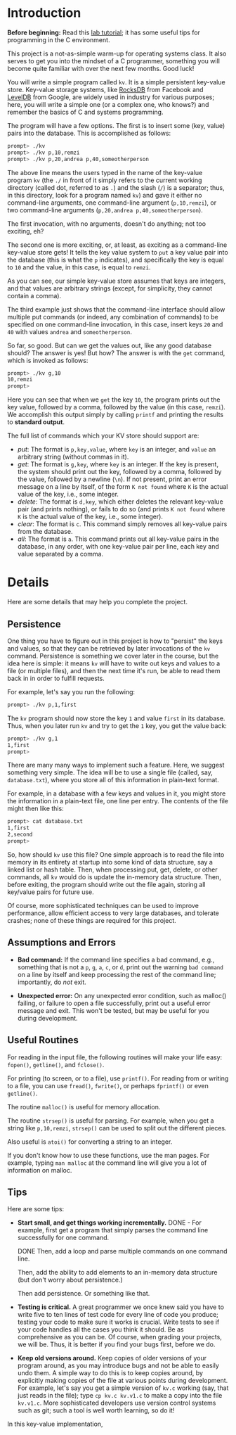 
# Introduction

**Before beginning:** Read this [lab tutorial](http://pages.cs.wisc.edu/~remzi/OSTEP/lab-tutorial.pdf); it has some useful tips for programming in the C environment.

This project is a not-as-simple warm-up for operating systems class.
It also serves to get you into the mindset of a C programmer,
something you will become quite familiar with over the next few
months. Good luck!

You will write a simple program called `kv`. It is a simple persistent
key-value store.  Key-value storage systems, like
[RocksDB](http://rocksdb.org/) from Facebook and
[LevelDB](https://github.com/google/leveldb) from Google, are widely
used in industry for various purposes; here, you will write a simple
one (or a complex one, who knows?) and remember the basics of C and
systems programming.

The program will have a few options. The first is to insert some (key,
value) pairs into the database. This is accomplished as follows:

```sh
prompt> ./kv 
prompt> ./kv p,10,remzi
prompt> ./kv p,20,andrea p,40,someotherperson
```

The above line means the users typed in the name of the key-value
program `kv` (the `./` in front of it simply refers to the current
working directory (called dot, referred to as `.`) and the slash (`/`)
is a separator; thus, in this directory, look for a program named
`kv`) and gave it either no command-line arguments, one command-line
argument (`p,10,remzi`), or two command-line arguments (`p,20,andrea
p,40,someotherperson`).

The first invocation, with no arguments, doesn't do anything; not too
exciting, eh?

The second one is more exciting, or, at least, as exciting as a
command-line key-value store gets! It tells the key value system to
`put` a key value pair into the database (this is what the `p`
indicates), and specifically the key is equal to `10` and the value,
in this case, is equal to `remzi`.

As you can see, our simple key-value store assumes that keys are
integers, and that values are arbitrary strings (except, for
simplicity, they cannot contain a comma).

The third example just shows that the command-line interface should
allow multiple put commands (or indeed, any combination of commands)
to be specified on one command-line invocation, in this case, insert
keys `20` and `40` with values `andrea` and `someotherperson`. 

So far, so good. But can we get the values out, like any good database
should? The answer is yes!  But how? The answer is with the `get`
command, which is invoked as follows:

```sh
prompt> ./kv g,10
10,remzi
prompt>
```

Here you can see that when we `get` the key `10`, the program prints
out the key value, followed by a comma, followed by the value (in this
case, `remzi`). We accomplish this output simply by calling `printf`
and printing the results to **standard output**.

The full list of commands which your KV store should support are:
- *put*: The format is `p,key,value`, where `key` is an integer, and
`value` an arbitrary string (without commas in it).
- *get*: The format is `g,key`, where `key` is an integer. If the key
is present, the system should print out the key, followed by a comma,
followed by the value, followed by a newline (`\n`). If not present,
print an error message on a line by itself, of the form `K not found`
where `K` is the actual value of the key, i.e., some integer. 
- *delete*: The format is `d,key`, which either deletes the relevant
key-value pair (and prints nothing), or fails to do so (and prints
`K not found` where `K` is the actual value of the key, i.e., some
integer).
- *clear*: The format is `c`. This command simply removes all
key-value pairs from the database.
- *all*: The format is `a`. This command prints out all key-value
pairs in the database, in any order, with one key-value pair per line,
each key and value separated by a comma.

# Details

Here are some details that may help you complete the project.

## Persistence

One thing you have to figure out in this project is how to "persist"
the keys and values, so that they can be retrieved by later
invocations of the `kv` command. Persistence is something we cover
later in the course, but the idea here is simple: it means `kv` will
have to write out keys and values to a file (or multiple files), and
then the next time it's run, be able to read them back in in order to
fulfill requests.

For example, let's say you run the following:

```sh
prompt> ./kv p,1,first
```

The `kv` program should now store the key `1` and value `first` in its
database. Thus, when you later run `kv` and try to get the `1` key,
you get the value back:

```sh
prompt> ./kv g,1
1,first
prompt> 
```

There are many many ways to implement such a feature. Here, we suggest
something very simple. The idea will be to use a single file (called,
say, `database.txt`), where you store all of this information in
plain-text format.

For example, in a database with a few keys and values in it, you might
store the information in a plain-text file, one line per entry. The
contents of the file might then like this:

```sh
prompt> cat database.txt
1,first
2,second
prompt>
```

So, how should `kv` use this file? One simple approach is to read the
file into memory in its entirety at startup into some kind of data
structure, say a linked list or hash table. Then, when processing put,
get, delete, or other commands, all `kv` would do is update the
in-memory data structure. Then, before exiting, the program should
write out the file again, storing all key/value pairs for future use.

Of course, more sophisticated techniques can be used to improve
performance, allow efficient access to very large databases, and
tolerate crashes; none of these things are required for this project. 

## Assumptions and Errors

- **Bad command:** If the command line specifies a bad command, e.g.,
    something that is not a `p`, `g`, `a`, `c`, or `d`, print out the
    warning `bad command` on a line by itself and keep processing the
    rest of the command line; importantly, do *not* exit.

- **Unexpected error:** On any unexpected error condition, such as
    malloc() failing, or failure to open a file successfully, print
    out a useful error message and exit. This won't be tested, but may
    be useful for you during development.

## Useful Routines

For reading in the input file, the following routines will make your life
easy: `fopen()`, `getline()`, and `fclose()`.

For printing (to screen, or to a file), use `printf()`. For reading
from or writing to a file, you can use `fread()`, `fwrite()`, or
perhaps `fprintf()` or even `getline()`.

The routine `malloc()` is useful for memory allocation.

The routine `strsep()` is useful for parsing. For example, when you
get a string like `p,10,remzi`, `strsep()` can be used to split out
the different pieces.

Also useful is `atoi()` for converting a string to an integer.
  
If you don't know how to use these functions, use the man pages. For
example, typing `man malloc` at the command line will give you a lot of
information on malloc.

## Tips

Here are some tips:

- **Start small, and get things working incrementally.** 
    DONE - For example, first get a program that simply parses the command line successfully for one command. 
    
    DONE Then, add a loop and parse multiple commands on one command line.

    Then, add the ability to add elements to an in-memory data structure
    (but don't worry about persistence.)
    
    Then add persistence. Or something like that. 

- **Testing is critical.** A great programmer we once knew said you have to
write five to ten lines of test code for every line of code you produce;
testing your code to make sure it works is crucial. Write tests to see if your
code handles all the cases you think it should. Be as comprehensive as you can
be. Of course, when grading your projects, we will be. Thus, it is better if
you find your bugs first, before we do.

- **Keep old versions around.** Keep copies of older versions of your
program around, as you may introduce bugs and not be able to easily
undo them. A simple way to do this is to keep copies around, by
explicitly making copies of the file at various points during
development. For example, let's say you get a simple version of `kv.c`
working (say, that just reads in the file); type `cp kv.c kv.v1.c` to
make a copy into the file `kv.v1.c`. More sophisticated
developers use version control systems such as git; such a tool is
well worth learning, so do it! 

In this key-value implementation, 